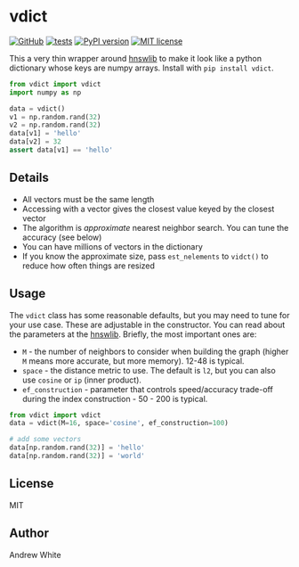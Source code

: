 # vdict

[![GitHub](https://img.shields.io/badge/github-%23121011.svg?style=for-the-badge&logo=github&logoColor=white)](https://github.com/ur-whitelab/vdict)
[![tests](https://github.com/ur-whitelab/vdict/actions/workflows/tests.yml/badge.svg)](https://github.com/ur-whitelab/vdict)
[![PyPI version](https://badge.fury.io/py/vdict.svg)](https://badge.fury.io/py/vdict)
[![MIT license](https://img.shields.io/badge/License-MIT-blue.svg)](https://lbesson.mit-license.org/)

This a very thin wrapper around [hnswlib](https://github.com/nmslib/hnswlib) to make it look like a python dictionary whose keys are numpy arrays. Install with `pip install vdict`.

```python
from vdict import vdict
import numpy as np

data = vdict()
v1 = np.random.rand(32)
v2 = np.random.rand(32)
data[v1] = 'hello'
data[v2] = 32
assert data[v1] == 'hello'
```

## Details

* All vectors must be the same length
* Accessing with a vector gives the closest value keyed by the closest vector
* The algorithm is *approximate* nearest neighbor search. You can tune the accuracy (see below)
* You can have millions of vectors in the dictionary
* If you know the approximate size, pass `est_nelements` to `vidct()` to reduce how often things are resized

## Usage

The `vdict` class has some reasonable defaults, but you may need to tune for your use case. These are adjustable in the constructor. You can read about the parameters at the [hnswlib](https://github.com/nmslib/hnswlib). Briefly,
the most important ones are:

* `M` - the number of neighbors to consider when building the graph (higher `M` means more accurate, but more memory). 12-48 is typical.
* `space` - the distance metric to use. The default is `l2`, but you can also use `cosine` or `ip` (inner product).
* `ef_construction` - parameter that controls speed/accuracy trade-off during the index construction - 50 - 200 is typical.

```python
from vdict import vdict
data = vdict(M=16, space='cosine', ef_construction=100)

# add some vectors
data[np.random.rand(32)] = 'hello'
data[np.random.rand(32)] = 'world'
```

## License

MIT

## Author

Andrew White
